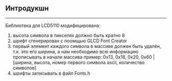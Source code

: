 ## Интродукшн

---

Библиотека для LCD5110 модифицирована:

1) высота символа в пикселях должно быть кратно 8
2) шрифт сгенерирован с поомщью GLCD Font Creator
3) первый элемент каждого символа в массиве должен быть удалён, т.к. это его ширина, а нам необходимо всю информацию прописывать в начале массива
	пример: 0x13, 0x18, 0x20, 0x60 | [ширина, высота, номер первого символа ascii, количество символов]
4) шрифты записывать в файл Fonts.h
